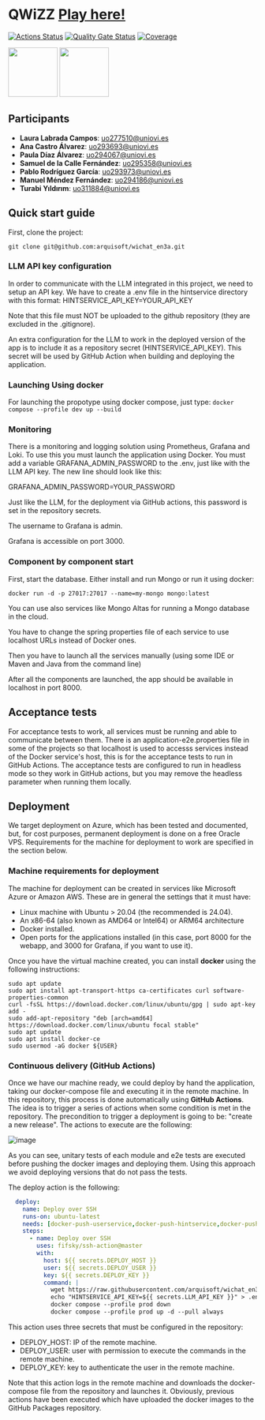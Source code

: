 # QWiZZ [Play here!](https://wichat.pablordgz.es)

[![Actions Status](https://github.com/arquisoft/wichat_en3a/workflows/CI%20for%20wichat_en3a/badge.svg)](https://github.com/arquisoft/wichat_en3a/actions)
[![Quality Gate Status](https://sonarcloud.io/api/project_badges/measure?project=Arquisoft_wichat_en3a&metric=alert_status)](https://sonarcloud.io/summary/new_code?id=Arquisoft_wichat_en3a)
[![Coverage](https://sonarcloud.io/api/project_badges/measure?project=Arquisoft_wichat_en3a&metric=coverage)](https://sonarcloud.io/summary/new_code?id=Arquisoft_wichat_en3a)

 

 

<p float="left">
 

<img src="https://img.icons8.com/color/512/spring-logo.png" height="100">
 

<img src="https://cdn-icons-png.flaticon.com/512/226/226777.png" height="100">
 

</p>

## Participants
- **Laura Labrada Campos**: uo277510@uniovi.es
- **Ana Castro Álvarez**: uo293693@uniovi.es
- **Paula Díaz Álvarez**: uo294067@uniovi.es
- **Samuel de la Calle Fernández**: uo295358@uniovi.es
- **Pablo Rodríguez García**: uo293973@uniovi.es
- **Manuel Méndez Fernández**: uo294186@uniovi.es
- **Turabi Yıldırım**: uo311884@uniovi.es

## Quick start guide

First, clone the project:

```git clone git@github.com:arquisoft/wichat_en3a.git```

### LLM API key configuration

In order to communicate with the LLM integrated in this project, we need to setup an API key.
We have to create a .env file in the hintservice directory with this format:
HINTSERVICE_API_KEY=YOUR_API_KEY

Note that this file must NOT be uploaded to the github repository (they are excluded in the .gitignore).

An extra configuration for the LLM to work in the deployed version of the app is to include it as a repository secret (HINTSERVICE_API_KEY). This secret will be used by GitHub Action when building and deploying the application.

### Launching Using docker
For launching the propotype using docker compose, just type:
```docker compose --profile dev up --build```

### Monitoring
There is a monitoring and logging solution using Prometheus, Grafana and Loki. To use this you must launch the application using Docker. You must add a variable GRAFANA_ADMIN_PASSWORD to the .env, just like with the LLM API key. The new line should look like this:

GRAFANA_ADMIN_PASSWORD=YOUR_PASSWORD

Just like the LLM, for the deployment via GitHub actions, this password is set in the repository secrets.

The username to Grafana is admin.

Grafana is accessible on port 3000.

### Component by component start
First, start the database. Either install and run Mongo or run it using docker:

```docker run -d -p 27017:27017 --name=my-mongo mongo:latest```

You can use also services like Mongo Altas for running a Mongo database in the cloud.

You have to change the spring properties file of each service to use localhost URLs instead of Docker ones.

Then you have to launch all the services manually (using some IDE or Maven and Java from the command line)

After all the components are launched, the app should be available in localhost in port 8000.

## Acceptance tests
For acceptance tests to work, all services must be running and able to communicate between them. There is an application-e2e.properties file in some of the projects so that localhost is used to accesss services instead of the Docker service's host, this is for the acceptance tests to run in GitHub Actions. The acceptance tests are configured to run in headless mode so they work in GitHub actions, but you may remove the headless parameter when running them locally.

## Deployment
We target deployment on Azure, which has been tested and documented, but, for cost purposes, permanent deployment is done on a free Oracle VPS. Requirements for the machine for deployment to work are specified in the section below.

### Machine requirements for deployment
The machine for deployment can be created in services like Microsoft Azure or Amazon AWS. These are in general the settings that it must have:

- Linux machine with Ubuntu > 20.04 (the recommended is 24.04).
- An x86-64 (also known as AMD64 or Intel64) or ARM64 architecture
- Docker installed.
- Open ports for the applications installed (in this case, port 8000 for the webapp, and 3000 for Grafana, if you want to use it).

Once you have the virtual machine created, you can install **docker** using the following instructions:

```ssh
sudo apt update
sudo apt install apt-transport-https ca-certificates curl software-properties-common
curl -fsSL https://download.docker.com/linux/ubuntu/gpg | sudo apt-key add -
sudo add-apt-repository "deb [arch=amd64] https://download.docker.com/linux/ubuntu focal stable"
sudo apt update
sudo apt install docker-ce
sudo usermod -aG docker ${USER}
```

### Continuous delivery (GitHub Actions)
Once we have our machine ready, we could deploy by hand the application, taking our docker-compose file and executing it in the remote machine. In this repository, this process is done automatically using **GitHub Actions**. The idea is to trigger a series of actions when some condition is met in the repository. The precondition to trigger a deployment is going to be: "create a new release". The actions to execute are the following:

![image](https://github.com/user-attachments/assets/96d80f32-8f29-4ee1-82a9-288b6cf97b99)



As you can see, unitary tests of each module and e2e tests are executed before pushing the docker images and deploying them. Using this approach we avoid deploying versions that do not pass the tests.

The deploy action is the following:

```yml
  deploy:
    name: Deploy over SSH
    runs-on: ubuntu-latest
    needs: [docker-push-userservice,docker-push-hintservice,docker-push-wikidataservice,docker-push-webapp]
    steps:
      - name: Deploy over SSH
        uses: fifsky/ssh-action@master
        with:
          host: ${{ secrets.DEPLOY_HOST }}
          user: ${{ secrets.DEPLOY_USER }}
          key: ${{ secrets.DEPLOY_KEY }}
          command: |
            wget https://raw.githubusercontent.com/arquisoft/wichat_en3a/master/docker-compose.yml -O docker-compose.yml
            echo "HINTSERVICE_API_KEY=${{ secrets.LLM_API_KEY }}" > .env
            docker compose --profile prod down
            docker compose --profile prod up -d --pull always
```

This action uses three secrets that must be configured in the repository:
- DEPLOY_HOST: IP of the remote machine.
- DEPLOY_USER: user with permission to execute the commands in the remote machine.
- DEPLOY_KEY: key to authenticate the user in the remote machine.

Note that this action logs in the remote machine and downloads the docker-compose file from the repository and launches it. Obviously, previous actions have been executed which have uploaded the docker images to the GitHub Packages repository.
